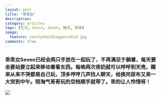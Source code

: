 ```yaml
---
layout: post
title: "乖乖女"
description: 
category: articles
tags: [生活, Gavin, Seven, 睡觉, 微博]
image:
  feature: jocelynholdinggavinkid.jpg
comments: true
---
```


### 乖乖女Seven已经会两只手放在一起玩了，不再满足于躺着，每天要坐要站要立起来移动着看东西。每晚两次夜奶就可以呼呼到天亮，醒来从来不哭都是自己玩，顶多哼哼几声找人聊天，给换完尿布又来一大觉到中午。陪淘气哥哥玩的空档顺手就带了。乖的让人怜惜呀！ ###

![](http://i.imgur.com/un8xMrY.jpg)

